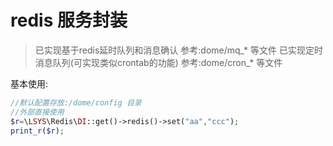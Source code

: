 # redis 服务封装

> 已实现基于redis延时队列和消息确认 参考:dome/mq_* 等文件
> 已实现定时消息队列(可实现类似crontab的功能) 参考:dome/cron_* 等文件


基本使用:
```php
//默认配置存放:/dome/config 目录
//外部直接使用
$r=\LSYS\Redis\DI::get()->redis()->set("aa","ccc");
print_r($r);
```